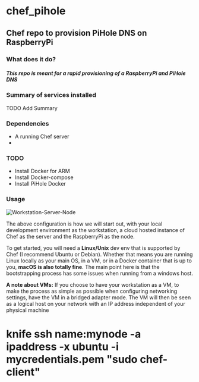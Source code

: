 # chef_pihole
## Chef repo to provision PiHole DNS on RaspberryPi

### What does it do?
##### This repo is meant for a rapid provisioning of a RaspberryPi and PiHole DNS

### Summary of services installed
TODO Add Summary

### Dependencies
* A running Chef server
* 

### TODO
* Install Docker for ARM
* Install Docker-compose
* Install PiHole Docker 

### Usage
![Workstation-Server-Node](https://github.com/edrapac/chef_pihole/img/workstation-server-node.png)

The above configuration is how we will start out, with your local development environment as the workstation, a cloud hosted instance of Chef as the server and the RaspberryPi as the node.

To get started, you will need a <b>Linux/Unix</b> dev env that is supported by Chef (I recommend Ubuntu or Debian). Whether that means you are running Linux locally as your main OS, in a VM, or in a Docker container that is up to you, <b>macOS is also totally fine</b>. The main point here is that the bootstrapping process has some issues when running from a windows host.

<b>A note about VMs:</b> If you choose to have your workstation as a VM, to make the process as simple as possible when configuring networking settings, have the VM in a bridged adapter mode. The VM will then be seen as a logical host on your network with an IP address independent of your physical machine

# knife ssh name:mynode -a ipaddress  -x ubuntu -i mycredentials.pem "sudo chef-client"